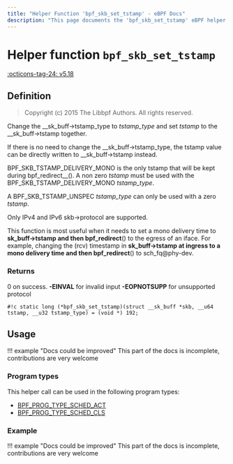 ```yaml
---
title: "Helper Function 'bpf_skb_set_tstamp' - eBPF Docs"
description: "This page documents the 'bpf_skb_set_tstamp' eBPF helper function, including its defintion, usage, program types that can use it, and examples."
---
```

# Helper function `bpf_skb_set_tstamp`

<!-- [FEATURE_TAG](bpf_skb_set_tstamp) -->
[:octicons-tag-24: v5.18](https://github.com/torvalds/linux/commit/9bb984f28d5bcb917d35d930fcfb89f90f9449fd)
<!-- [/FEATURE_TAG] -->

## Definition

> Copyright (c) 2015 The Libbpf Authors. All rights reserved.


<!-- [HELPER_FUNC_DEF] -->
Change the __sk_buff->tstamp_type to _tstamp_type_ and set _tstamp_ to the __sk_buff->tstamp together.

If there is no need to change the __sk_buff->tstamp_type, the tstamp value can be directly written to __sk_buff->tstamp instead.

BPF_SKB_TSTAMP_DELIVERY_MONO is the only tstamp that will be kept during bpf_redirect__().  A non zero _tstamp_ must be used with the BPF_SKB_TSTAMP_DELIVERY_MONO _tstamp_type_.

A BPF_SKB_TSTAMP_UNSPEC _tstamp_type_ can only be used with a zero _tstamp_.

Only IPv4 and IPv6 skb->protocol are supported.

This function is most useful when it needs to set a mono delivery time to __sk_buff->tstamp and then bpf_redirect__() to the egress of an iface.  For example, changing the (rcv) timestamp in __sk_buff->tstamp at ingress to a mono delivery time and then bpf_redirect__() to sch_fq@phy-dev.

### Returns

0 on success. **-EINVAL** for invalid input **-EOPNOTSUPP** for unsupported protocol

`#!c static long (*bpf_skb_set_tstamp)(struct __sk_buff *skb, __u64 tstamp, __u32 tstamp_type) = (void *) 192;`
<!-- [/HELPER_FUNC_DEF] -->

## Usage

!!! example "Docs could be improved"
    This part of the docs is incomplete, contributions are very welcome

### Program types

This helper call can be used in the following program types:

<!-- DO NOT EDIT MANUALLY -->
<!-- [HELPER_FUNC_PROG_REF] -->
 * [BPF_PROG_TYPE_SCHED_ACT](../program-type/BPF_PROG_TYPE_SCHED_ACT.md)
 * [BPF_PROG_TYPE_SCHED_CLS](../program-type/BPF_PROG_TYPE_SCHED_CLS.md)
<!-- [/HELPER_FUNC_PROG_REF] -->

### Example

!!! example "Docs could be improved"
    This part of the docs is incomplete, contributions are very welcome

